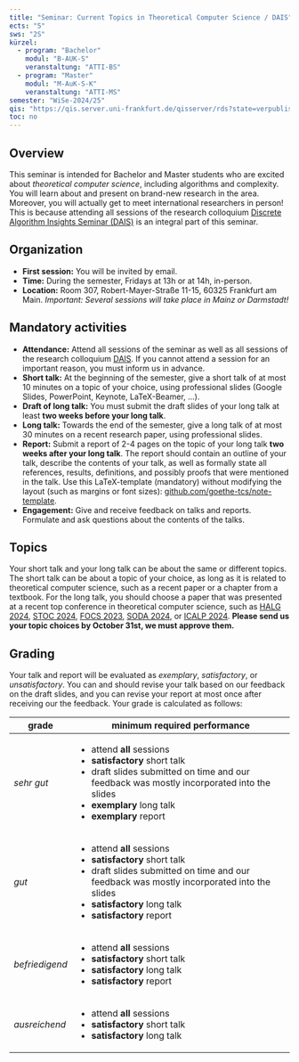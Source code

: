 ```yaml
---
title: "Seminar: Current Topics in Theoretical Computer Science / DAIS"
ects: "5"
sws: "2S"
kürzel:
  - program: "Bachelor"
    modul: "B-AUK-S"
    veranstaltung: "ATTI-BS"
  - program: "Master"
    modul: "M-AuK-S-K"
    veranstaltung: "ATTI-MS"
semester: "WiSe-2024/25"
qis: "https://qis.server.uni-frankfurt.de/qisserver/rds?state=verpublish&status=init&vmfile=no&publishid=380885&moduleCall=webInfo&publishConfFile=webInfo&publishSubDir=veranstaltung"
toc: no
---
```


## Overview

This seminar is intended for Bachelor and Master students who are excited about *theoretical computer science*, including algorithms and complexity.
You will learn about and present on brand-new research in the area.
Moreover, you will actually get to meet international researchers in person!
This is because attending all sessions of the research colloquium [Discrete Algorithm Insights Seminar (DAIS)](https://dais.rhein-main-universitaeten.de/) is an integral part of this seminar.

## Organization

- **First session:** You will be invited by email.
- **Time:** During the semester, Fridays at 13h or at 14h, in-person.
- **Location:** Room 307, Robert-Mayer-Straße 11-15, 60325 Frankfurt am Main. _Important: Several sessions will take place in Mainz or Darmstadt!_

## Mandatory activities

- **Attendance:** Attend all sessions of the seminar as well as all sessions of the research colloquium [DAIS](https://dais.rhein-main-universitaeten.de/). If you cannot attend a session for an important reason, you must inform us in advance.
- **Short talk:** At the beginning of the semester, give a short talk of at most 10 minutes on a topic of your choice, using professional slides (Google Slides, PowerPoint, Keynote, LaTeX-Beamer, ...).
- **Draft of long talk:** You must submit the draft slides of your long talk at least **two weeks before your long talk**.
- **Long talk:** Towards the end of the semester, give a long talk of at most 30 minutes on a recent research paper, using professional slides.
- **Report:** Submit a report of 2-4 pages on the topic of your long talk **two weeks after your long talk**. The report should contain an outline of your talk, describe the contents of your talk, as well as formally state all references, results, definitions, and possibly proofs that were mentioned in the talk. Use this LaTeX-template (mandatory) without modifying the layout (such as margins or font sizes): [github.com/goethe-tcs/note-template](https://github.com/goethe-tcs/note-template).
- **Engagement:** Give and receive feedback on talks and reports. Formulate and ask questions about the contents of the talks.

## Topics

Your short talk and your long talk can be about the same or different topics.
The short talk can be about a topic of your choice, as long as it is related to theoretical computer science, such as a recent paper or a chapter from a textbook.
For the long talk, you should choose a paper that was presented at a recent top conference in theoretical computer science, such as
[HALG 2024](https://halg2024.ideas-ncbr.pl/wp-content/uploads/2024/06/HALG2024-agenda-03.06.2024-update.pdf),
[STOC 2024](https://dblp.org/db/conf/stoc/stoc2024.html),
[FOCS 2023](https://dblp.org/db/conf/focs/focs2023.html),
[SODA 2024](https://dblp.org/db/conf/soda/soda2024.html), or
[ICALP 2024](https://dblp.org/db/conf/icalp/icalp2024.html).
**Please send us your topic choices by October 31st, we must approve them.**

## Grading

Your talk and report will be evaluated as *exemplary*, *satisfactory*, or *unsatisfactory*.
You can and should revise your talk based on our feedback on the draft slides, and you can revise your report at most once after receiving our the feedback.
Your grade is calculated as follows:

<table class="ring-accent ring-1 mx-auto">
  <thead class="bg-accent text-accent-content">
    <tr>
      <th class="p-2">grade</th>
      <th class="p-2">minimum required performance</th>
    </tr>
  </thead>
  <tbody>
    <tr class="bg-base text-base-content">
      <td class="p-2"><em>sehr gut</em></td>
      <td class="p-2">
        <ul>
          <li>attend <strong>all</strong> sessions</li>
          <li><strong>satisfactory</strong> short talk</li>
          <li>draft slides submitted on time and our feedback was mostly incorporated into the slides</li>
          <li><strong>exemplary</strong> long talk</li>
          <li><strong>exemplary</strong> report</li>
        </ul>
      </td>
    </tr>
    <tr class="bg-base-200 text-base-content">
      <td class="p-2"><em>gut</em></td>
      <td class="p-2">
        <ul>
          <li>attend <strong>all</strong> sessions</li>
          <li><strong>satisfactory</strong> short talk</li>
          <li>draft slides submitted on time and our feedback was mostly incorporated into the slides</li>
          <li><strong>satisfactory</strong> long talk</li>
          <li><strong>satisfactory</strong> report</li>
        </ul>
      </td>
    </tr>
    <tr class="bg-base text-base-content">
      <td class="p-2"><em>befriedigend</em></td>
      <td class="p-2">
        <ul>
          <li>attend <strong>all</strong> sessions</li>
          <li><strong>satisfactory</strong> short talk</li>
          <li><strong>satisfactory</strong> long talk</li>
          <li><strong>satisfactory</strong> report</li>
        </ul>
      </td>
    </tr>
    <tr class="bg-base text-base-content">
      <td class="p-2"><em>ausreichend</em></td>
      <td class="p-2">
        <ul>
          <li>attend <strong>all</strong> sessions</li>
          <li><strong>satisfactory</strong> short talk</li>
          <li><strong>satisfactory</strong> long talk</li>
        </ul>
      </td>
    </tr>
  </tbody>
</table>
